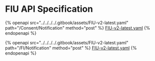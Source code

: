 # FIU API Specification

{% openapi src="../../../../.gitbook/assets/FIU-v2-latest.yaml" path="/Consent/Notification" method="post" %}
[FIU-v2-latest.yaml](../../../../.gitbook/assets/FIU-v2-latest.yaml)
{% endopenapi %}

{% openapi src="../../../../.gitbook/assets/FIU-v2-latest.yaml" path="/FI/Notification" method="post" %}
[FIU-v2-latest.yaml](../../../../.gitbook/assets/FIU-v2-latest.yaml)
{% endopenapi %}

